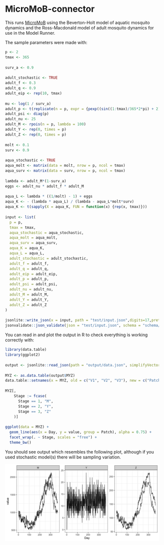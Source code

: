 # MicroMoB-connector

This runs [MicroMoB](https://github.com/dd-harp/MicroMoB) using the Beverton-Holt
model of aquatic mosquito dynamics and the Ross-Macdonald model of adult mosquito
dynamics for use in the Model Runner.

The sample parameters were made with:

```R
p <- 2
tmax <- 365

surv_a <- 0.9

adult_stochastic <- TRUE
adult_f <- 0.3
adult_q <- 0.9
adult_eip <- rep(10, tmax)

mu <- log(1 / surv_a)
adult_p <- t(replicate(n = p, expr = {pexp((sin((1:tmax)/365*2*pi) + 2)/2 * mu, lower.tail = FALSE)}))
adult_psi <- diag(p)
adult_nu <- 25
adult_M <- rpois(n = p, lambda = 100)
adult_Y <- rep(0, times = p)
adult_Z <- rep(0, times = p)

molt <- 0.1
surv <- 0.9

aqua_stochastic <- TRUE
aqua_molt <- matrix(data = molt, nrow = p, ncol = tmax)
aqua_surv <- matrix(data = surv, nrow = p, ncol = tmax)

lambda <- adult_M*(1-surv_a)
eggs <- adult_nu * adult_f * adult_M

aqua_L <- lambda * ((1/molt) - 1) + eggs
aqua_K <- - (lambda * aqua_L) / (lambda - aqua_L*molt*surv)
aqua_K <- t(sapply(X = aqua_K, FUN = function(x) {rep(x, tmax)}))

input <- list(
  p = p,
  tmax = tmax,
  aqua_stochastic = aqua_stochastic,
  aqua_molt = aqua_molt,
  aqua_surv = aqua_surv,
  aqua_K = aqua_K,
  aqua_L = aqua_L,
  adult_stochastic = adult_stochastic,
  adult_f = adult_f,
  adult_q = adult_q,
  adult_eip = adult_eip,
  adult_p = adult_p,
  adult_psi = adult_psi,
  adult_nu = adult_nu,
  adult_M = adult_M,
  adult_Y = adult_Y,
  adult_Z = adult_Z
)

jsonlite::write_json(x = input, path = "test/input.json",digits=17,pretty=TRUE)
jsonvalidate::json_validate(json = "test/input.json", schema = "schema/MicroMoB.json")
```

You can read in and plot the output in R to check everything is working correctly with:

```R
library(data.table)
library(ggplot2)

output <- jsonlite::read_json(path = "output/data.json", simplifyVector = TRUE)

MYZ <- as.data.table(output$MYZ)
data.table::setnames(x = MYZ, old = c("V1", "V2", "V3"), new = c("Patch", "Day", "Stage"))

MYZ[,
    Stage := fcase(
      Stage == 1, "M",
      Stage == 2, "Y",
      Stage == 3, "Z"
    )]

ggplot(data = MYZ) +
  geom_line(aes(x = Day, y = value, group = Patch), alpha = 0.75) +
  facet_wrap(. ~ Stage, scales = "free") +
  theme_bw()
```

You should see output which resembles the following plot, although if you used stochastic
model(s) there will be sampling variation.

![](figs/output.png)
